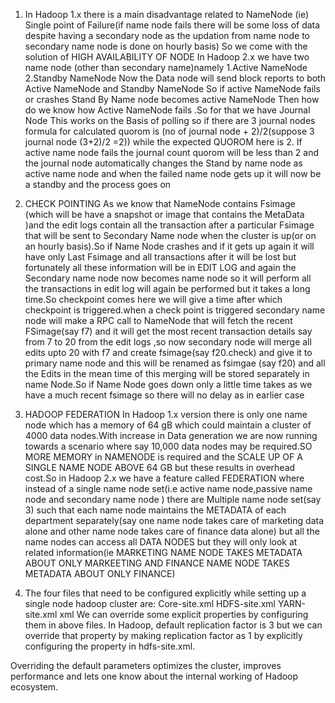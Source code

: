 1) In Hadoop 1.x there is a main disadvantage related to NameNode (ie) Single point of Failure(if name node fails there will  be some loss of data despite having a secondary node as the updation from name node to secondary name node is done on  hourly basis)
So we come with the solution of HIGH AVAILABILITY OF NODE 
In Hadoop 2.x we have two name node (other than secondary name)namely
1.Active NameNode
2.Standby NameNode
Now  the Data node will send block reports to both Active NameNode and Standby NameNode
So if active NameNode fails or crashes Stand By Name node becomes active NameNode
Then how do we know how Active NameNode fails  .So for that we have Journal Node 
This works on the Basis of polling so if there are 3 journal nodes formula for calculated quorom is
(no of journal node + 2)/2(suppose 3 journal node (3+2)/2 =2)) while the expected QUOROM here is 2.
If active name node fails the journal count quorom will be less than 2 and the journal node automatically changes the 
Stand by name node as active name node and when the failed name node gets up it will now be a standby and the process goes on 
 
2) CHECK POINTING
As we know that NameNode contains Fsimage (which will be have a snapshot or image that contains the MetaData )and the edit logs contain all the transaction after a particular Fsimage  that will be sent to Secondary Name node when the cluster is up(or on an hourly  basis).So if Name Node crashes  and if it gets up again it will have only Last Fsimage and all transactions after it will be lost but fortunately all these information will be in EDIT LOG and again the Secondary name node now becomes name node so it will perform  all the transactions in edit log will again be performed but it takes a long time.So checkpoint comes here we will give a time after which checkpoint is triggered.when a check point is triggered secondary name node will make a RPC call to
NameNode that will fetch the recent FSimage(say f7) and it will get the most recent transaction details say from 7 to 20 from the edit logs ,so now secondary node will merge all edits upto 20 with f7 and create fsimage(say f20.check) and give it to primary name node  and this will be renamed as fsimgae (say f20) and all the Edits in the mean time of this merging  will be stored separately in name Node.So if Name Node goes down only a little time takes as we have a much recent fsimage so there will no delay as in earlier case   

3) HADOOP  FEDERATION 
In Hadoop 1.x  version there is only one name node which has a memory of 64 gB which could maintain  a cluster of 4000  data nodes.With increase in Data generation we are now running towards a scenario where say 10,000 data nodes may be required.SO  MORE MEMORY in NAMENODE is required and the SCALE UP OF A SINGLE NAME NODE ABOVE 64 GB but these results in overhead cost.So in Hadoop 2.x we have a feature called FEDERATION where instead of a single name node set(i.e active name node,passive name node and secondary name node ) there are Multiple name node set(say 3) such that each name node maintains the METADATA of each department separately(say one name node takes care of marketing data alone and other name node takes care of finance  data alone) but all the name nodes can access all DATA NODES but they will only look at related information(ie MARKETING NAME NODE TAKES METADATA ABOUT ONLY MARKEETING  AND FINANCE NAME NODE TAKES METADATA ABOUT ONLY FINANCE) 

4) The four files that need to be configured explicitly while setting up a single node hadoop cluster are:
Core-site.xml
HDFS-site.xml
YARN-site.xml
xml
We can override some explicit properties by configuring them in above files.
In Hadoop, default replication factor is 3 but we can override that property by making replication factor as 1 by explicitly configuring the property in hdfs-site.xml.

Overriding the default parameters optimizes the cluster, improves performance and lets one know about the internal working of Hadoop ecosystem.
